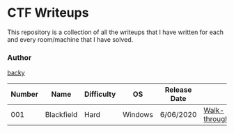 # CTF Writeups

This repository is a collection of all the writeups that I have written for each and every room/machine that I have solved.

### Author

[backy](https://www.hackthebox.eu/home/users/profile/492944)


| Number | Name | Difficulty | OS | Release Date | |
| --- | --- | --- | --- | --- | --- |
| 001 | Blackfield | Hard | Windows | 6/06/2020 | [Walk-through](./ctfs/blackfield.md) |

